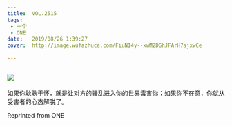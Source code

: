 ```yaml
---
title:	VOL.2515
tags:
 - 一个
 - ONE
date:	2019/08/26 1:39:27
cover:	http://image.wufazhuce.com/FiuNI4y--xwM2DGhJFArH7ajxwCe

---
```

![](http://image.wufazhuce.com/FiuNI4y--xwM2DGhJFArH7ajxwCe)
---

如果你耿耿于怀，就是让对方的骚乱进入你的世界毒害你；如果你不在意，你就从受害者的心态解脱了。
 
Reprinted from ONE
